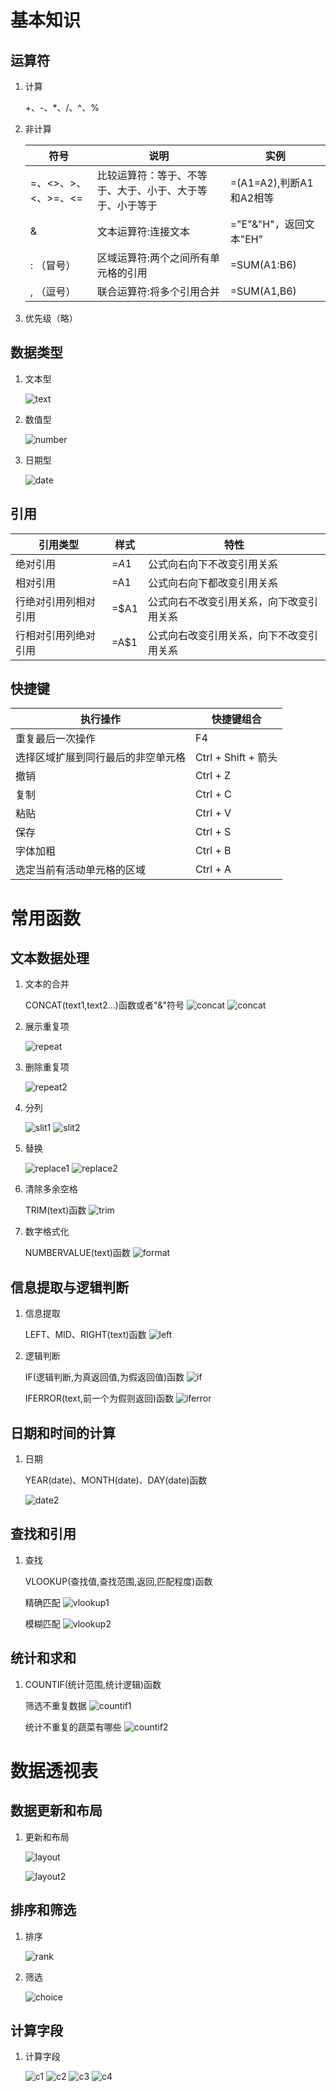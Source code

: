# 基本知识
## 运算符
1. 计算
    
    +、-、*、/、^、%

2. 非计算
   
    |  符号  | 说明  | 实例 |
    |  ----  | ----  | ---- |
    | =、<>、>、<、>=、<=  | 比较运算符：等于、不等于、大于、小于、大于等于、小于等于 |=(A1=A2),判断A1和A2相等|
    | &  | 文本运算符:连接文本 |="E"&"H"，返回文本"EH"|
    | : （冒号）| 区域运算符:两个之间所有单元格的引用 |=SUM(A1:B6)|
    | , （逗号）| 联合运算符:将多个引用合并 |=SUM(A1,B6)|
3. 优先级（略）

## 数据类型
1. 文本型
   
   ![text](./text.png "text")

2. 数值型
   
   ![number](./number.png "number")
3. 日期型

    ![date](./date.png "date")
## 引用
   | 引用类型 | 样式 | 特性 |
   | ---- | ---- | ---- |
   |绝对引用| =$A$1 | 公式向右向下不改变引用关系 |
   |相对引用| =A1 | 公式向右向下都改变引用关系 |
   |行绝对引用列相对引用| =$A1 | 公式向右不改变引用关系，向下改变引用关系|
   |行相对引用列绝对引用| =A$1 | 公式向右改变引用关系，向下不改变引用关系|

## 快捷键
   | 执行操作 | 快捷键组合 |
   | ---- | ---- |
   | 重复最后一次操作 | F4 |
   | 选择区域扩展到同行最后的非空单元格 | Ctrl + Shift + 箭头|
   | 撤销 | Ctrl + Z |
   | 复制 | Ctrl + C |
   | 粘贴 | Ctrl + V |
   | 保存 | Ctrl + S |
   | 字体加粗 | Ctrl + B |
   | 选定当前有活动单元格的区域 | Ctrl + A |

# 常用函数
## 文本数据处理
1. 文本的合并

    CONCAT(text1,text2...)函数或者"&"符号
    ![concat](./concat1.jpg "concat1")
    ![concat](./concat2.jpg "concat2")
2. 展示重复项

    ![repeat](./repeat.jpg "repeat")

3. 删除重复项

    ![repeat2](./repeat2.jpg "repeat2")

4. 分列

    ![slit1](./slit1.jpg "slit1")
    ![slit2](./slit2.jpg "slit2")

5. 替换
   
   ![replace1](./replace1.jpg)
   ![replace2](./replace2.jpg)

6. 清除多余空格
   
   TRIM(text)函数
    ![trim](./trim.jpg)

7. 数字格式化
   
    NUMBERVALUE(text)函数
    ![format](./format.jpg)

## 信息提取与逻辑判断

1. 信息提取
   
    LEFT、MID、RIGHT(text)函数
    ![left](./left.jpg "left")

2. 逻辑判断

    IF(逻辑判断,为真返回值,为假返回值)函数
    ![if](./if.jpg "if")

    IFERROR(text,前一个为假则返回)函数
    ![iferror](./iferror.jpg "iferror")
## 日期和时间的计算

1. 日期

    YEAR(date)、MONTH(date)、DAY(date)函数
    
    ![date2](date2.jpg "date2")

## 查找和引用

1. 查找
   
    VLOOKUP(查找值,查找范围,返回,匹配程度)函数

    精确匹配
   ![vlookup1](vlookup1.jpg "vlookup1")

    模糊匹配
   ![vlookup2](vlookup2.jpg "vlookup2")


## 统计和求和

1. COUNTIF(统计范围,统计逻辑)函数
   
   筛选不重复数据
   ![countif1](countif1.jpg "countif1")

   统计不重复的蔬菜有哪些
   ![countif2](countif2.jpg "countif2")


# 数据透视表
## 数据更新和布局
1. 更新和布局

    ![layout](layout.jpg "layout")

    ![layout2](layout2.jpg "layout2")

## 排序和筛选
1. 排序
   
   ![rank](rank.jpg "rank")

2. 筛选

   ![choice](choice.jpg "choice")
## 计算字段

1. 计算字段

    ![c1](https://github.com/yuemanly/excel/blob/master/c1.jpg "c1")
    ![c2](c2.jpg "c2")
    ![c3](c3.jpg "c3")
    ![c4](c4.jpg "c4")
